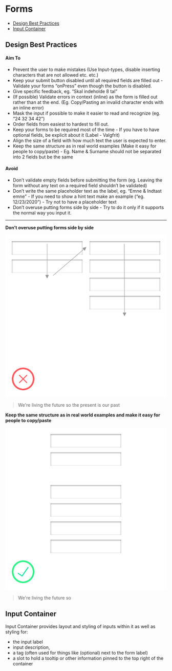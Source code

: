 # Forms
<nav>

* [Design Best Practices](#design-best-practices)
* [Input Container](#input-Container)

</nav>

## Design Best Practices
#### Aim To 
- Prevent the user to make mistakes (Use Input-types, disable inserting characters that are not allowed etc. etc.)
- Keep your submit button disabled until all required fields are filled out - Validate your forms “onPress” even though the button is disabled.
- Give specific feedback, eg. “Skal indeholde 8 tal”
- (If possible) Validate errors in context (inline) as the form is filled out rather than at the end. (Eg. Copy/Pasting an invalid character ends with an inline error)
- Mask the input if possible to make it easier to read and recognize (eg. “24 32 34 42”)
- Order fields from easiest to hardest to fill out.
- Keep your forms to be required most of the time - If you have to have optional fields, be explicit about it (Label - Valgfrit)
- Align the size of a field with how much text the user is expected to enter. 
- Keep the same structure as in real world examples (Make it easy for people to copy/paste) - Eg. Name & Surname should not be separated into 2 fields but be the same 

#### Avoid
- Don’t validate empty fields before submitting the form (eg. Leaving the form without any text on a required field shouldn’t be validated)
- Don’t write the same placeholder text as the label, eg. “Emne & Indtast emne” - If you need to show a hint text make an example (“eg. 12/23/2020”) - Try not to have a placeholder text
- Don’t overuse putting forms side by side - Try to do it only if it supports the normal way you input it.


___

**Don’t overuse putting forms side by side**

![Don't do](https://github.com/tja1607/testGuidelines/blob/master/Forms/inputDont.svg)

> We're living the future so the present is our past

**Keep the same structure as in real world examples and make it easy for people to copy/paste**

![Pleas do](https://github.com/tja1607/testGuidelines/blob/master/Forms/inputDo.svg)

> We're living the future so

## Input Container

Input Container provides layout and styling of inputs within it as well as styling for:

- the input label
- input description,
- a tag (often used for things like (optional) next to the form label)
- a slot to hold a tooltip or other information pinned to the top right of the container
